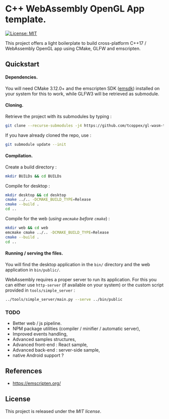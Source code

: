 # C++ WebAssembly OpenGL App template.

[![License: MIT](https://img.shields.io/badge/License-MIT-yellow.svg)](https://opensource.org/licenses/MIT)

This project offers a light boilerplate to build cross-platform C++17 / WebAssembly OpenGL app using CMake, GLFW and emscripten.

## Quickstart

#### Dependencies.

You will need CMake 3.12.0+ and the emscripten SDK ([emsdk](https://github.com/emscripten-core/emsdk)) installed on your system for
this to work, while GLFW3 will be retrieved as submodule.

#### Cloning.

Retrieve the project with its submodules by typing :
```bash
git clone --recurse-submodules -j4 https://github.com/tcoppex/gl-wasm-template
```

If you have already cloned the repo, use :
```bash
git submodule update --init
```

#### Compilation.

Create a build directory :
```bash
mkdir BUILDs && cd BUILDs
```

Compile for desktop : 
```bash
mkdir desktop && cd desktop
cmake ../.. -DCMAKE_BUILD_TYPE=Release
cmake --build .
cd ..
```

Compile for the web (*using `emcmake` before `cmake`*) :
```bash
mkdir web && cd web
emcmake cmake ../.. -DCMAKE_BUILD_TYPE=Release
cmake --build .
cd ..
```

#### Running / serving the files.

You will find the desktop application in the `bin/` directory and the web 
application in `bin/public/`.

WebAssembly requires a proper server to run its application. For this you can either use
 `http-server` (if available on your system) or the custom script provided in `tools/simple_server` :
```bash
../tools/simple_server/main.py --serve ../bin/public
```

<!-- 
## Known Limitations.

#### unimportant warnings
* mime-type warning is due to a server not recognizing the wasm mime-type. Use `tools/simple_server` to get ride of it.
* emscripten_set_main_loop_timing warning is due to a call of `glfwSwapInterval` before the emscripten mainloop is launched. You can disable it using the simple api provided on JS side, once the loop is launched. 
-->

### TODO

* Better web / js pipeline.
* NPM package utilities (compiler / minifier / automatic server),
* Improved events handling,
* Advanced samples structures,
* Advanced front-end : React sample,
* Advanced back-end : server-side sample,
* native Android support ?

## References

* https://emscripten.org/

## License

This project is released under the *MIT license*.
